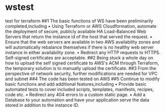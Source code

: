 # wstest
test for terraform
##1 The basic functions of WS have been preliminarily completed,including
•	Using Terraform or AWS Cloudformation, automate the deployment of secure, publicly available HA Load-Balanced Web Servers that return the instance id of the host that served the request.
•	Ensure that the web servers are available in two AWS availability zones and will automatically rebalance themselves if there is no healthy web server instance in either availability zone.
•	Redirect any HTTP requests to HTTPS. Self-signed certificates are acceptable.
##2 Being stuck a whole day on how to upload the self signed certificate to AWS's ACM through Terraform, the temporary solution is to manually upload the certificate.
##3 From the perspective of network security, further modifications are needed for VPC and subnet
##4 The code has been tested on AWS
##5 Continue to modify basic functions and add additional features,including
•	Provide basic automated tests to cover included scripts, templates, manifests, recipes, code etc.
•	Redirect any 404 errors to a custom static page.
•	Add a Database to your automation and have your application serve the data stored in addition to the instance ID.
